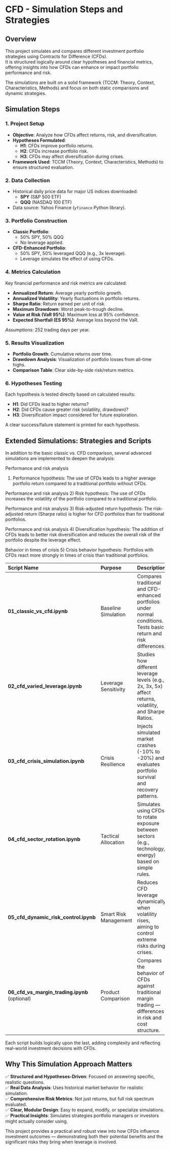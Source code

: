 # CFD - Simulation Steps and Strategies

## Overview

This project simulates and compares different investment portfolio strategies using Contracts for Difference (CFDs).  
It is structured logically around clear hypotheses and financial metrics, offering insights into how CFDs can enhance or impact portfolio performance and risk.

The simulations are built on a solid framework (TCCM: Theory, Context, Characteristics, Methods) and focus on both static comparisons and dynamic strategies.



## Simulation Steps

### 1. Project Setup
- **Objective**: Analyze how CFDs affect returns, risk, and diversification.
- **Hypotheses Formulated**:
  - **H1**: CFDs improve portfolio returns.
  - **H2**: CFDs increase portfolio risk.
  - **H3**: CFDs may affect diversification during crises.
- **Framework Used**: TCCM (Theory, Context, Characteristics, Methods) to ensure structured evaluation.

### 2. Data Collection
- Historical daily price data for major US indices downloaded:
  - **SPY** (S&P 500 ETF)
  - **QQQ** (NASDAQ 100 ETF)
- Data source: Yahoo Finance (`yfinance` Python library).

### 3. Portfolio Construction
- **Classic Portfolio**:
  - 50% SPY, 50% QQQ
  - No leverage applied.
- **CFD-Enhanced Portfolio**:
  - 50% SPY, 50% leveraged QQQ (e.g., 3x leverage).
  - Leverage simulates the effect of using CFDs.

### 4. Metrics Calculation
Key financial performance and risk metrics are calculated:
- **Annualized Return**: Average yearly portfolio growth.
- **Annualized Volatility**: Yearly fluctuations in portfolio returns.
- **Sharpe Ratio**: Return earned per unit of risk.
- **Maximum Drawdown**: Worst peak-to-trough decline.
- **Value at Risk (VaR 95%)**: Maximum loss at 95% confidence.
- **Expected Shortfall (ES 95%)**: Average loss beyond the VaR.

*Assumptions*: 252 trading days per year.

### 5. Results Visualization
- **Portfolio Growth**: Cumulative returns over time.
- **Drawdown Analysis**: Visualization of portfolio losses from all-time highs.
- **Comparison Table**: Clear side-by-side risk/return metrics.

### 6. Hypotheses Testing
Each hypothesis is tested directly based on calculated results:
- **H1**: Did CFDs lead to higher returns?
- **H2**: Did CFDs cause greater risk (volatility, drawdown)?
- **H3**: Diversification impact considered for future exploration.

A clear success/failure statement is printed for each hypothesis.



## Extended Simulations: Strategies and Scripts

In addition to the basic classic vs. CFD comparison, several advanced simulations are implemented to deepen the analysis:


Performance and risk analysis
1) Performance hypothesis: The use of CFDs leads to a higher average portfolio return compared to a traditional portfolio without CFDs.
 
Performance and risk analysis
2) Risk hypothesis: The use of CFDs increases the volatility of the portfolio compared to a traditional portfolio.
 
Performance and risk analysis
3) Risk-adjusted return hypothesis: The risk-adjusted return (Sharpe ratio) is higher for CFD portfolios than for traditional portfolios.
 
Performance and risk analysis
4) Diversification hypothesis: The addition of CFDs leads to better risk diversification and reduces the overall risk of the portfolio despite the leverage effect.
 
Behavior in times of crisis
5) Crisis behavior hypothesis: Portfolios with CFDs react more strongly in times of crisis than traditional portfolios.


| Script Name | Purpose | Description |
|:---|:---|:---|
| **01_classic_vs_cfd.ipynb** | Baseline Simulation | Compares traditional and CFD-enhanced portfolios under normal conditions. Tests basic return and risk differences. |
| **02_cfd_varied_leverage.ipynb** | Leverage Sensitivity | Studies how different leverage levels (e.g., 2x, 3x, 5x) affect returns, volatility, and Sharpe Ratios. |
| **03_cfd_crisis_simulation.ipynb** | Crisis Resilience | Injects simulated market crashes (-10% to -20%) and evaluates portfolio survival and recovery patterns. |
| **04_cfd_sector_rotation.ipynb** | Tactical Allocation | Simulates using CFDs to rotate exposure between sectors (e.g., technology, energy) based on simple rules. |
| **05_cfd_dynamic_risk_control.ipynb** | Smart Risk Management | Reduces CFD leverage dynamically when volatility rises, aiming to control extreme risks during crises. |
| **06_cfd_vs_margin_trading.ipynb** (optional) | Product Comparison | Compares the behavior of CFDs against traditional margin trading — differences in risk and cost structure. |

Each script builds logically upon the last, adding complexity and reflecting real-world investment decisions with CFDs.



## Why This Simulation Approach Matters

✅ **Structured and Hypotheses-Driven**: Focused on answering specific, realistic questions.  
✅ **Real Data Analysis**: Uses historical market behavior for realistic simulation.  
✅ **Comprehensive Risk Metrics**: Not just returns, but full risk spectrum evaluated.  
✅ **Clear, Modular Design**: Easy to expand, modify, or specialize simulations.  
✅ **Practical Insights**: Simulates strategies portfolio managers or investors might actually consider using.

This project provides a practical and robust view into how CFDs influence investment outcomes — demonstrating both their potential benefits and the significant risks they bring when leverage is involved.

